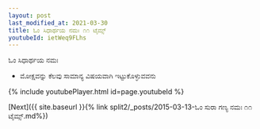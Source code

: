 ```yaml
---
layout: post
last_modified_at: 2021-03-30
title: ಓಂ ಸಿಧಾರ್ಥಯ ನಮಃ ೧೧ ಟೈಮ್ಸ್
youtubeId: ietWeq9FLhs
---
```

 
 
 ಓಂ ಸಿಧಾರ್ಥಯ ನಮಃ  
 
 -  ಮೋಕ್ಷವನ್ನು ಕೆಲವು ಸಾಮಾನ್ಯ ವಿಷಯವಾಗಿ ಇಟ್ಟುಕೊಳ್ಳುವವನು 
 
  
 
  
 
 
 
 
 
 


{% include youtubePlayer.html id=page.youtubeId %}
 
[Next]({{ site.baseurl }}{% link  split2/_posts/2015-03-13-ಓಂ ಸುರಾ ಗಣ್ಯ ನಮಃ ೧೧ ಟೈಮ್ಸ್.md%})
 
